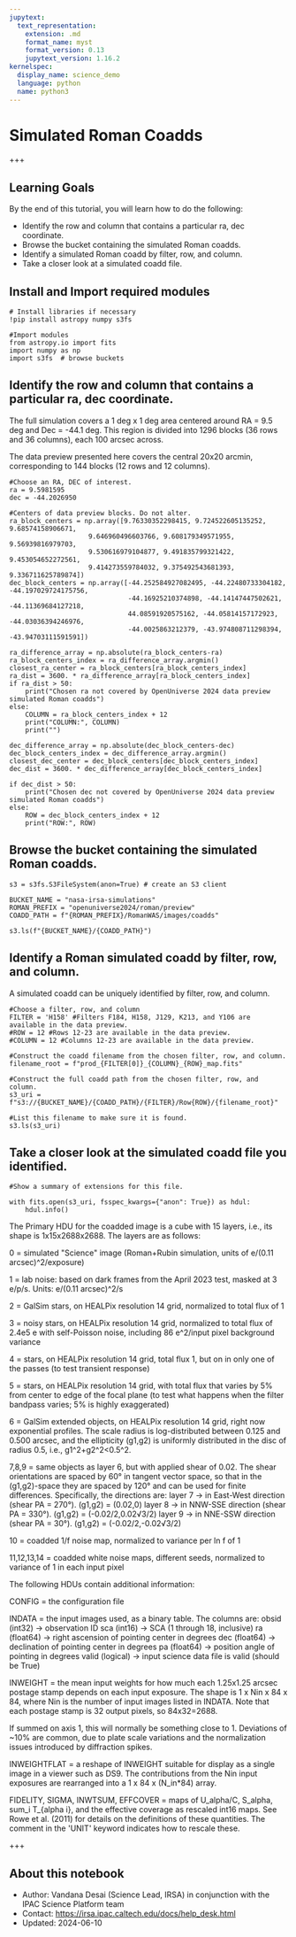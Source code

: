 ```yaml
---
jupytext:
  text_representation:
    extension: .md
    format_name: myst
    format_version: 0.13
    jupytext_version: 1.16.2
kernelspec:
  display_name: science_demo
  language: python
  name: python3
---
```


# Simulated Roman Coadds

+++

## Learning Goals

By the end of this tutorial, you will learn how to do the following:

- Identify the row and column that contains a particular ra, dec coordinate.
- Browse the bucket containing the simulated Roman coadds.
- Identify a simulated Roman coadd by filter, row, and column.
- Take a closer look at a simulated coadd file.

## Install and Import required modules

```{code-cell} ipython3
# Install libraries if necessary
!pip install astropy numpy s3fs
```

```{code-cell} ipython3
#Import modules
from astropy.io import fits
import numpy as np
import s3fs  # browse buckets
```

## Identify the row and column that contains a particular ra, dec coordinate.

The full simulation covers a 1 deg x 1 deg area centered around RA = 9.5 deg and
Dec = -44.1 deg. This region is divided into 1296 blocks (36 rows and 36 columns),
each 100 arcsec across.

The data preview presented here covers the central 20x20 arcmin, corresponding to 144 blocks (12 rows and 12 columns).

```{code-cell} ipython3
#Choose an RA, DEC of interest.
ra = 9.5981595
dec = -44.2026950

#Centers of data preview blocks. Do not alter.
ra_block_centers = np.array([9.76330352298415, 9.724522605135252, 9.68574158906671,
                    9.646960496603766, 9.608179349571955, 9.56939816979703,
                    9.530616979104877, 9.491835799321422, 9.453054652272561,
                    9.414273559784032, 9.375492543681393, 9.336711625789874])
dec_block_centers = np.array([-44.252584927082495, -44.22480733304182, -44.197029724175756,
                              -44.16925210374898, -44.14147447502621, -44.11369684127218,
                              44.08591920575162, -44.05814157172923, -44.03036394246976,
                              -44.0025863212379, -43.974808711298394, -43.94703111591591])

ra_difference_array = np.absolute(ra_block_centers-ra)
ra_block_centers_index = ra_difference_array.argmin()
closest_ra_center = ra_block_centers[ra_block_centers_index]
ra_dist = 3600. * ra_difference_array[ra_block_centers_index]
if ra_dist > 50:
    print("Chosen ra not covered by OpenUniverse 2024 data preview simulated Roman coadds")
else:
    COLUMN = ra_block_centers_index + 12
    print("COLUMN:", COLUMN)
    print("")

dec_difference_array = np.absolute(dec_block_centers-dec)
dec_block_centers_index = dec_difference_array.argmin()
closest_dec_center = dec_block_centers[dec_block_centers_index]
dec_dist = 3600. * dec_difference_array[dec_block_centers_index]

if dec_dist > 50:
    print("Chosen dec not covered by OpenUniverse 2024 data preview simulated Roman coadds")
else:
    ROW = dec_block_centers_index + 12
    print("ROW:", ROW)
```

## Browse the bucket containing the simulated Roman coadds.

```{code-cell} ipython3
s3 = s3fs.S3FileSystem(anon=True) # create an S3 client

BUCKET_NAME = "nasa-irsa-simulations"
ROMAN_PREFIX = "openuniverse2024/roman/preview"
COADD_PATH = f"{ROMAN_PREFIX}/RomanWAS/images/coadds"

s3.ls(f"{BUCKET_NAME}/{COADD_PATH}")
```

## Identify a Roman simulated coadd by filter, row, and column.

A simulated coadd can be uniquely identified by filter, row, and column.

```{code-cell} ipython3
#Choose a filter, row, and column
FILTER = 'H158' #Filters F184, H158, J129, K213, and Y106 are available in the data preview.
#ROW = 12 #Rows 12-23 are available in the data preview.
#COLUMN = 12 #Columns 12-23 are available in the data preview.

#Construct the coadd filename from the chosen filter, row, and column.
filename_root = f"prod_{FILTER[0]}_{COLUMN}_{ROW}_map.fits"

#Construct the full coadd path from the chosen filter, row, and column.
s3_uri = f"s3://{BUCKET_NAME}/{COADD_PATH}/{FILTER}/Row{ROW}/{filename_root}"

#List this filename to make sure it is found.
s3.ls(s3_uri)
```

## Take a closer look at the simulated coadd file you identified.

```{code-cell} ipython3
#Show a summary of extensions for this file.

with fits.open(s3_uri, fsspec_kwargs={"anon": True}) as hdul:
    hdul.info()
```

The Primary HDU for the coadded image is a cube with 15 layers, i.e., its shape is 1x15x2688x2688. The layers are as follows:

0 = simulated "Science" image (Roman+Rubin simulation, units of e/(0.11 arcsec)^2/exposure)

1 = lab noise: based on dark frames from the April 2023 test, masked at 3 e/p/s. Units: e/(0.11 arcsec)^2/s

2 = GalSim stars, on HEALPix resolution 14 grid, normalized to total flux of 1

3 = noisy stars, on HEALPix resolution 14 grid, normalized to total flux of 2.4e5 e with self-Poisson noise, including 86 e^2/input pixel background variance

4 = stars, on HEALPix resolution 14 grid, total flux 1, but on in only one of the passes (to test transient response)

5 = stars, on HEALPix resolution 14 grid, with total flux that varies by 5% from center to edge of the focal plane (to test what happens when the filter bandpass varies; 5% is highly exaggerated)

6 = GalSim extended objects, on HEALPix resolution 14 grid, right now exponential profiles. The scale radius is log-distributed between 0.125 and 0.500 arcsec, and the ellipticity (g1,g2) is uniformly distributed in the disc of radius 0.5, i.e., g1^2+g2^2<0.5^2.

7,8,9 = same objects as layer 6, but with applied shear of 0.02. The shear orientations are spaced by 60° in tangent vector space, so that in the (g1,g2)-space they are spaced by 120° and can be used for finite differences. Specifically, the directions are: layer 7 -> in East-West direction (shear PA = 270°). (g1,g2) = (0.02,0) layer 8 -> in NNW-SSE direction (shear PA = 330°). (g1,g2) = (-0.02/2,0.02√3/2) layer 9 -> in NNE-SSW direction (shear PA = 30°). (g1,g2) = (-0.02/2,-0.02√3/2)

10 = coadded 1/f noise map, normalized to variance per ln f of 1

11,12,13,14 = coadded white noise maps, different seeds, normalized to variance of 1 in each input pixel

The following HDUs contain additional information:

CONFIG = the configuration file

INDATA = the input images used, as a binary table. The columns are: obsid (int32) -> observation ID sca (int16) -> SCA (1 through 18, inclusive) ra (float64) -> right ascension of pointing center in degrees dec (float64) -> declination of pointing center in degrees pa (float64) -> position angle of pointing in degrees valid (logical) -> input science data file is valid (should be True)

INWEIGHT = the mean input weights for how much each 1.25x1.25 arcsec postage stamp depends on each input exposure. The shape is 1 x Nin x 84 x 84, where Nin is the number of input images listed in INDATA. Note that each postage stamp is 32 output pixels, so 84x32=2688.

If summed on axis 1, this will normally be something close to 1. Deviations of ~10% are common, due to plate scale variations and the normalization issues introduced by diffraction spikes.

INWEIGHTFLAT = a reshape of INWEIGHT suitable for display as a single image in a viewer such as DS9. The contributions from the Nin input exposures are rearranged into a 1 x 84 x (N_in*84) array.

FIDELITY, SIGMA, INWTSUM, EFFCOVER = maps of U_alpha/C, S_alpha, sum_i T_{alpha i}, and the effective coverage as rescaled int16 maps. See Rowe et al. (2011) for details on the definitions of these quantities. The comment in the 'UNIT' keyword indicates how to rescale these.

+++

## About this notebook

- Author: Vandana Desai (Science Lead, IRSA) in conjunction with the IPAC Science Platform team
- Contact: https://irsa.ipac.caltech.edu/docs/help_desk.html
- Updated: 2024-06-10

```{code-cell} ipython3

```
